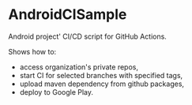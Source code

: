 # AndroidCISample
Android project' CI/CD script for GitHub Actions.

Shows how to:
- access organization's private repos,
- start CI for selected branches with specified tags,
- upload maven dependency from github packages,
- deploy to Google Play.
